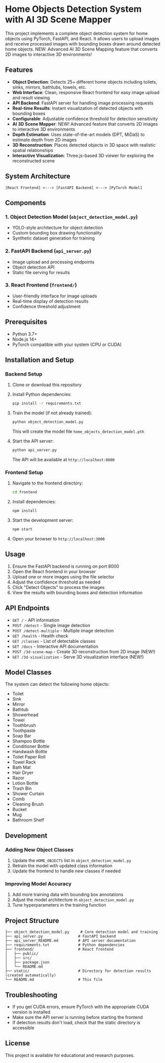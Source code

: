 # Home Objects Detection System with AI 3D Scene Mapper

This project implements a complete object detection system for home objects using PyTorch, FastAPI, and React. It allows users to upload images and receive processed images with bounding boxes drawn around detected home objects. NEW: Advanced AI 3D Scene Mapping feature that converts 2D images to interactive 3D environments!

## Features

- **Object Detection**: Detects 25+ different home objects including toilets, sinks, mirrors, bathtubs, towels, etc.
- **Web Interface**: Clean, responsive React frontend for easy image upload and result viewing
- **API Backend**: FastAPI server for handling image processing requests
- **Real-time Results**: Instant visualization of detected objects with bounding boxes
- **Configurable**: Adjustable confidence threshold for detection sensitivity
- **AI 3D Scene Mapper**: NEW! Advanced feature that converts 2D images to interactive 3D environments
- **Depth Estimation**: Uses state-of-the-art models (DPT, MiDaS) to estimate depth from 2D images
- **3D Reconstruction**: Places detected objects in 3D space with realistic spatial relationships
- **Interactive Visualization**: Three.js-based 3D viewer for exploring the reconstructed scene

## System Architecture

```
[React Frontend] <---> [FastAPI Backend] <---> [PyTorch Model]
```

## Components

### 1. Object Detection Model (`object_detection_model.py`)
- YOLO-style architecture for object detection
- Custom bounding box drawing functionality
- Synthetic dataset generation for training

### 2. FastAPI Backend (`api_server.py`)
- Image upload and processing endpoints
- Object detection API
- Static file serving for results

### 3. React Frontend (`frontend/`)
- User-friendly interface for image uploads
- Real-time display of detection results
- Confidence threshold adjustment

## Prerequisites

- Python 3.7+
- Node.js 14+
- PyTorch compatible with your system (CPU or CUDA)

## Installation and Setup

### Backend Setup

1. Clone or download this repository
2. Install Python dependencies:
   ```bash
   pip install -r requirements.txt
   ```

3. Train the model (if not already trained):
   ```bash
   python object_detection_model.py
   ```
   This will create the model file `home_objects_detection_model.pth`

4. Start the API server:
   ```bash
   python api_server.py
   ```
   The API will be available at `http://localhost:8000`

### Frontend Setup

1. Navigate to the frontend directory:
   ```bash
   cd frontend
   ```

2. Install dependencies:
   ```bash
   npm install
   ```

3. Start the development server:
   ```bash
   npm start
   ```

4. Open your browser to `http://localhost:3000`

## Usage

1. Ensure the FastAPI backend is running on port 8000
2. Open the React frontend in your browser
3. Upload one or more images using the file selector
4. Adjust the confidence threshold as needed
5. Click "Detect Objects" to process the images
6. View the results with bounding boxes and detection information

## API Endpoints

- `GET /` - API information
- `POST /detect` - Single image detection
- `POST /detect-multiple` - Multiple image detection
- `GET /health` - Health check
- `GET /classes` - List of detectable classes
- `GET /docs` - Interactive API documentation
- `POST /3d-scene-map` - Create 3D reconstruction from 2D image (NEW!)
- `GET /3d-visualization` - Serve 3D visualization interface (NEW!)

## Model Classes

The system can detect the following home objects:
- Toilet
- Sink
- Mirror
- Bathtub
- Showerhead
- Towel
- Toothbrush
- Toothpaste
- Soap Bar
- Shampoo Bottle
- Conditioner Bottle
- Handwash Bottle
- Toilet Paper Roll
- Towel Rack
- Bath Mat
- Hair Dryer
- Razor
- Lotion Bottle
- Trash Bin
- Shower Curtain
- Comb
- Cleaning Brush
- Bucket
- Mug
- Bathroom Shelf

## Development

### Adding New Object Classes

1. Update the `HOME_OBJECTS` list in `object_detection_model.py`
2. Retrain the model with updated class information
3. Update the frontend to handle new classes if needed

### Improving Model Accuracy

1. Add more training data with bounding box annotations
2. Adjust the model architecture in `object_detection_model.py`
3. Tune hyperparameters in the training function

## Project Structure

```
├── object_detection_model.py     # Core detection model and training
├── api_server.py                # FastAPI backend
├── api_server_README.md         # API server documentation
├── requirements.txt             # Python dependencies
├── frontend/                    # React frontend
│   ├── public/
│   ├── src/
│   ├── package.json
│   └── README.md
├── static/                      # Directory for detection results (created automatically)
└── README.md                    # This file
```

## Troubleshooting

- If you get CUDA errors, ensure PyTorch with the appropriate CUDA version is installed
- Make sure the API server is running before starting the frontend
- If detection results don't load, check that the static directory is accessible

## License

This project is available for educational and research purposes.